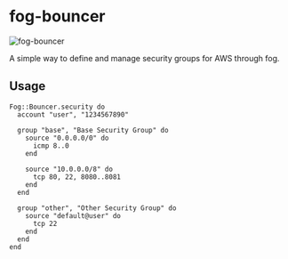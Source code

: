 # fog-bouncer

![fog-bouncer](https://github.com/dylanegan/fog-bouncer/raw/master/bouncer.jpg)

A simple way to define and manage security groups for AWS through fog.

## Usage

```
Fog::Bouncer.security do
  account "user", "1234567890"

  group "base", "Base Security Group" do
    source "0.0.0.0/0" do
      icmp 8..0
    end

    source "10.0.0.0/8" do
      tcp 80, 22, 8080..8081
    end
  end

  group "other", "Other Security Group" do
    source "default@user" do
      tcp 22
    end
  end
end
```
